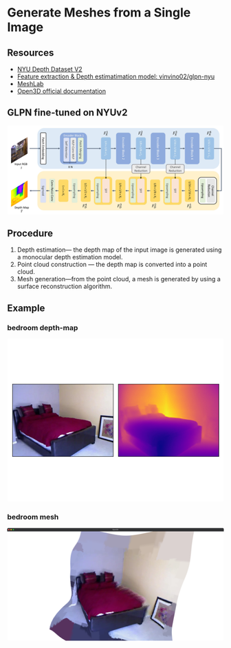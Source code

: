 # Generate Meshes from a Single Image


## Resources
* [NYU Depth Dataset V2](https://cs.nyu.edu/~silberman/datasets/nyu_depth_v2.html)
* [Feature extraction & Depth estimatimation model: vinvino02/glpn-nyu](https://huggingface.co/vinvino02/glpn-nyu)
* [MeshLab](https://www.meshlab.net/)
* [Open3D official documentation](http://www.open3d.org/docs/release/)

## GLPN fine-tuned on NYUv2

![bedroom.jpg](./images/GLPN.png)

## Procedure
1. Depth estimation— the depth map of the input image is generated using a monocular depth estimation model.
2. Point cloud construction — the depth map is converted into a point cloud.
3. Mesh generation—from the point cloud, a mesh is generated by using a surface reconstruction algorithm.

## Example

### bedroom depth-map

![depth-map](./images/bedroom-depthmap.jpg)

### bedroom mesh

![mesh](./images/badroom-mesh.jpg)

